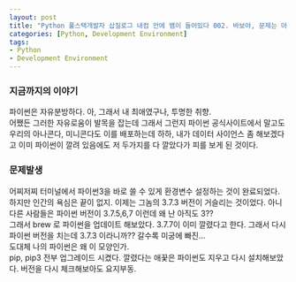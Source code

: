 ```yaml
---
layout: post
title: "Python 풀스택개발자 삽질로그 내컴 안에 뱀이 들어있다 002. 바보야, 문제는 아나콘다야!!(부제:우리 파이썬은 잘못이 없습니다만)"
categories: [Python, Development Environment]
tags: 
- Python
- Development Environment
---
```


### 지금까지의 이야기

파이썬은 자유분방하다. 아, 그래서 내 최애였구나, 투명한 취향. 
<br>어쨌든 그러한 자유로움이 발목을 잡는데 그래서 그런지 파이썬 공식사이트에서 말고도 우리의 아나콘다, 미니콘다도 이를 배포하는데 하하, 내가 데이터 사이언스 좀 해보겠다고 이미 파이썬이 깔려 있음에도 저 두가지를 다 깔았다가 피를 보게 된 것이다. 

### 문제발생

어찌저찌 터미널에서 파이썬3을 바로 쓸 수 있게 환경변수 설정하는 것이 완료되었다.
<br>하지만 인간의 욕심은 끝이 없지. 이제는 그놈의 3.7.3 버전이 거슬리는 것이었다. 아니 다른 사람들은 파이썬 버전이 3.7.5,6,7 이런데 왜 난 아직도 3??
<br>그래서 brew 로 파이썬을 업데이트 해보았다. 3.7.7이 이미 깔렸다고 한다. 그래서 다시 파이썬 버전을 치는데 3.7.3 이라니까?? 갈수록 미궁에 빠진... 
<br>도대체 나의 파이썬은 왜 이 모양인가. 
<br>pip, pip3 전부 업그레이드 시켰다. 깔렸다는 애꿎은 파이썬도 지우고 다시 설치해보았다. 버전을 다시 체크해보아도 요지부동.
